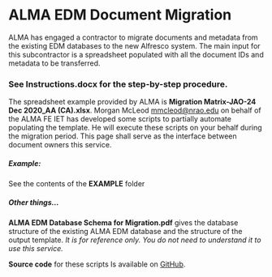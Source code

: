 # ALMA EDM Document Migration

ALMA has engaged a contractor to migrate documents and metadata from the existing EDM databases to the new Alfresco system. The main input for this subcontractor is a spreadsheet populated with all the document IDs and metadata to be transferred.

### See **Instructions.docx** for the step-by-step procedure.

The spreadsheet example provided by ALMA is **Migration Matrix-JAO-24 Dec 2020_AA (CA).xlsx**. Morgan McLeod [mmcleod@nrao.edu](https://mailto:mmcleod@nrao.edu) on behalf of the ALMA FE IET has developed some scripts to partially automate populating the template. He will execute these scripts on your behalf during the migration period. This page shall serve as the interface between document owners this service.

##### Example:

See the contents of the **EXAMPLE** folder

##### Other things...

**ALMA EDM Database Schema for Migration.pdf** gives the database structure of the existing ALMA EDM database and the structure of the output template. *It is for reference only. You do not need to understand it to use this service.*

**Source code** for these scripts Is available on [GitHub](https://github.com/morganmcleod/ALMA-EDM-Oracle).